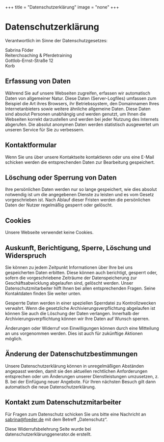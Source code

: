 +++
title = "Datenschutzerklärung"
image = "none"
+++

# Datenschutzerklärung

Verantwortlich im Sinne der Datenschutzgesetzes:

Sabrina Föder\
Reiterchoaching & Pferdetraining\
Gottlob-Ernst-Straße 12\
Korb

## Erfassung von Daten

Während Sie auf unsere Webseiten zugreifen, erfassen wir automatisch Daten von allgemeiner Natur. Diese Daten (Server-Logfiles) umfassen zum Beispiel die Art ihres Browsers, ihr Betriebssystem, den Domainnamen Ihres Internetanbieters sowie weitere ähnliche allgemeine Daten. Diese Daten sind absolut Personen unabhängig und werden genutzt, um Ihnen die Webseiten korrekt darzustellen und werden bei jeder Nutzung des Internets abgerufen. Die absolut anonymen Daten werden statistisch ausgewertet um unseren Service für Sie zu verbessern.

## Kontaktformular

Wenn Sie uns über unsere Kontaktseite kontaktieren oder uns eine E-Mail schicken werden die entsprechenden Daten zur Bearbeitung gespeichert.

## Löschung oder Sperrung von Daten

Ihre persönlichen Daten werden nur so lange gespeichert, wie dies absolut notwendig ist um die angegebenen Dienste zu leisten und es vom Gesetz vorgeschrieben ist. Nach Ablauf dieser Fristen werden die persönlichen Daten der Nutzer regelmäßig gesperrt oder gelöscht.

## Cookies

Unsere Webseite verwendet keine Cookies.

## Auskunft, Berichtigung, Sperre, Löschung und Widerspruch

Sie können zu jedem Zeitpunkt Informationen über Ihre bei uns gespeicherten Daten erbitten. Diese können auch berichtigt, gesperrt oder, sofern die vorgeschriebene Zeiträume der Datenspeicherung zur Geschäftsabwicklung abgelaufen sind, gelöscht werden. Unser Datenschutzmitarbeiter hilft Ihnen bei allen entsprechenden Fragen. Seine Kontaktdaten finden Sie weiter unten.

Gesperrte Daten werden in einer speziellen Sperrdatei zu Kontrollzwecken verwahrt. Wenn die gesetzliche Archivierungsverpflichtung abgelaufen ist können Sie auch die Löschung der Daten verlangen. Innerhalb der Archivierungsverpflichtung können wir Ihre Daten auf Wunsch sperren.

Änderungen oder Widerruf von Einwilligungen können durch eine Mitteilung an uns vorgenommen werden. Dies ist auch für zukünftige Aktionen möglich.

## Änderung der Datenschutzbestimmungen

Unsere Datenschutzerklärung können in unregelmäßigen Abständen angepasst werden, damit sie den aktuellen rechtlichen Anforderungen entsprechen oder um Änderungen unserer Dienstleistungen umzusetzen, z. B. bei der Einfügung neuer Angebote. Für Ihren nächsten Besuch gilt dann automatisch die neue Datenschutzerklärung.

## Kontakt zum Datenschutzmitarbeiter

Für Fragen zum Datenschutz schicken Sie uns bitte eine Nachricht an sabrina@foeder.de mit dem Betreff „Datenschutz“.

Diese Widerrufsbelehrung Seite wurde bei datenschutzerklärunggenerator.de erstellt.